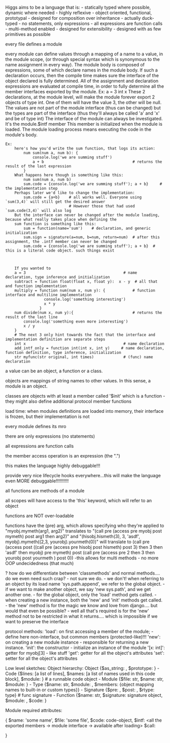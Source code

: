 Higgs aims to be a language that is:
    - statically typed where possible, dynamic where needed
    - highly reflexive
    - object oriented, functional, prototypal
    - designed for composition over inheritance
    - actually duck-typed
    - no statements, only expressions
    - all expressions are function calls
    - multi-method enabled
    - designed for extensibility
    - designed with as few primitives as possible

every file defines a module

every module can define values through a mapping of a name to a value, in the module scope, (or through special syntax which
 is synonymous to the name assignment in every way).
 The module body is composed of expressions, some of which declare names in the module body. If such a declaration occurs, 
  then the compile time makes sure the interface of the object declared is fully determined.
 All of the assignment and declaration expressions are evaluated at compile time, in order to fully determine all the 
  member interfaces exported by the module.
    Ex:
        a = 3
        int x
    These 2 declarations, at the module level, will make the module forever export 2 objects of type int. One of them
     will have the value 3, the other will be null. The values are not part of the module interface (thus can be changed) but
     the types are part of the interface (thus they'll always be called 'a' and 'x' and be of type int)
    The interface of the module can always be investigated. It's the module.$intf member
    This member is initialized when the module is loaded. The module loading process means executing the code in the module's
    body.
    
     
    Ex:
        here's how you'd write the sum function, that logs its action:
            num sum(num a, num b): {
                console.log('we are summing stuff')
                a + b                                       # returns the result of the last expression
            }
        What happens here though is something like this:
            num sum(num a, num b)
            sum.code = {console.log('we are summing stuff'); a + b}     # the implementation step
        Perhaps later we'd like to change the implementation:
            sum.code = {a+b}    # all works well. Everyone using `sum(3,4)` will still get the desired answer
                                # However those that had used `sum.code(3,4)` will also log
        But the interface can never be changed after the module loading, because what really takes place when defining the
        sum function is something like this:
            sum = function(name='sum')    # declaration, and generic initialization
            sum.sign = signature(a=num, b=num, return=num)  # after this assignment, the .intf member can never be changed
            sum.code = {console.log('we are summing stuff'); a + b}  # this is a literal code object. such things exist
                                
            
            
        If you wanted to  
        a = 3                                           # name declaration, type inference and initialization
        subtract = function float(float x, float y):  x - y  # all that and function implementation
        multiply = function num(num x, num y): {            # function interface and multiline implementation
                     console.log('something interesting')
                     x * y
                   }
        num divide(num x, num y):{                          # returns the result of the last line 
            console.log('something even more interesting')
            x / y
        }
        # The next 3 only hint towards the fact that the interface and implementation definition are separate steps
        int x                                           # name declaration
        add_intf_only = function int(int x, int y)     # name declaration, function definition, type inference, initialization
        str myfunc(str original, int times)             # (func) name declaration
        


a value can be an object, a function or a class.

objects are mappings of string names to other values. In this sense, a module is an object.

classes are objects with at least a member called '$init' which is a function
    -they might also define additional protocol member functions

load time: when modules definitions are loaded into memory, their interface is frozen, but their implementation is not

every module defines its mro

there are only expressions (no statements)

all expressions are function calls

the member access operation is an expression (the ".")

this makes the language highly debuggable!!!

provide very nice lifecycle hooks everywhere...this will make the language even MORE debuggable!!!!!!!!!!

all functions are methods of a module

all scopes will have access to the 'this' keyword, which will refer to an object

functions are NOT over-loadable

functions have the (pre) arg, which allows specifying who they're applied to
    "myobj.mymeth(arg1, arg2)" translates to "(call pre (access pre myobj post mymeth) post arg1 then arg2)"
    and "(hisobj.hismeth(3), 3, 'asdf', myobj).mymeth((2,3, yourobj).yourmeth(0))" will translate to
    (call pre (access post ((call pre (access pre hisobj post hismeth) post 3) then 3 then 'asdf' then myobj) pre mymeth) post (call pre (access pre 2 then 3 then yourobj post yourmeth ) post 0))
        -this allows for multi methods - no more OOP undecidedness (that much)


? how do we differentiate between 'classmethods' and normal methods.... do we even need such crap? - not sure we do.
    - we don't! when referring to an object by its load name 'sys.path.append', we refer to the global object.
        - if we want to make another object, we say 'new sys.path', and we get another one.
        - for the global object, only the 'load' method gets called.
        - when creating a new instance, both the 'new' and 'init' methods get called.
        - the 'new' method is for the magic we know and love from django.... but would that even be possible?
            - well all that's required is for the 'new' method not to be restricted in what it returns.... which is impossible
              if we want to preserve the interface

protocol methods:
    'load': on first accessing a member of the module; -define here non-interface, but common members (protected-like)!!!
    'new': on creating a new module instance - responsible for returning a new instance.
    'init': the constructor - initialize an instance of the module
    '[x: int]': getter for myobj[3] - like stuff
    'get': getter for all the object's attributes
    'set': setter for all the object's attributes
    
    
Low level sketches:
Object hierarchy:
    Object {$as_string: <make the object printable>, $prototype: <an object which served as the template for this one>}
      - Code {$lines: [a list of lines], $names: [a list of names used in this code block], $module: <module obj>}  # a runnable code object
      - Module {$file: str, $name: str, $module: <the parent module where this was defined>}
      - Type {$name: str, $module: <module object>, $members: {object mapping names to built-in or custom types}}
      - Signature {$pre: <object mapping names to types>, $post: <object mapping names to types>, $rtype: type}  # func signature
      - Function {$name: str, $signature: signature object, $module: <the module where this was defined>, $code: <a code obj>}

Module required attributes:

{
 $name: 'some name',
 $file: 'some file',
 $code: code-object,
 $intf: <all the exported members -> module interface -> available after loading>
 $call: <a function. would make the module object callable>

}


